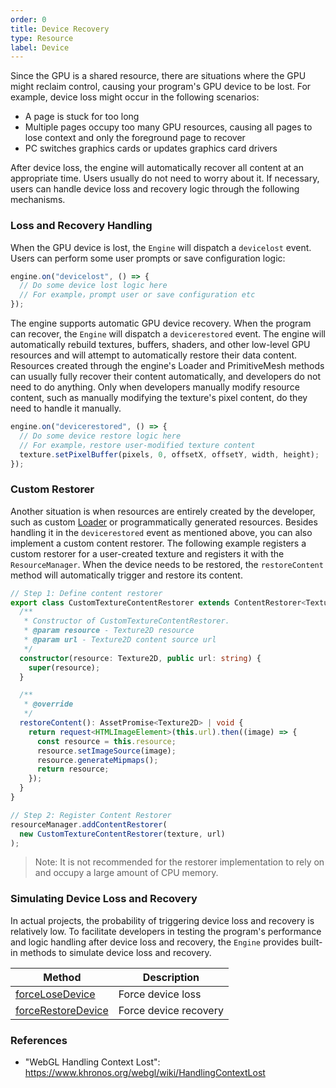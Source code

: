 ```yaml
---
order: 0
title: Device Recovery
type: Resource
label: Device
---
```


Since the GPU is a shared resource, there are situations where the GPU might reclaim control, causing your program's GPU device to be lost. For example, device loss might occur in the following scenarios:

- A page is stuck for too long
- Multiple pages occupy too many GPU resources, causing all pages to lose context and only the foreground page to recover
- PC switches graphics cards or updates graphics card drivers

After device loss, the engine will automatically recover all content at an appropriate time. Users usually do not need to worry about it. If necessary, users can handle device loss and recovery logic through the following mechanisms.

### Loss and Recovery Handling

When the GPU device is lost, the `Engine` will dispatch a `devicelost` event. Users can perform some user prompts or save configuration logic:

```typescript
engine.on("devicelost", () => {
  // Do some device lost logic here
  // For example，prompt user or save configuration etc
});
```

The engine supports automatic GPU device recovery. When the program can recover, the `Engine` will dispatch a `devicerestored` event. The engine will automatically rebuild textures, buffers, shaders, and other low-level GPU resources and will attempt to automatically restore their data content. Resources created through the engine's Loader and PrimitiveMesh methods can usually fully recover their content automatically, and developers do not need to do anything. Only when developers manually modify resource content, such as manually modifying the texture's pixel content, do they need to handle it manually.

```typescript
engine.on("devicerestored", () => {
  // Do some device restore logic here
  // For example，restore user-modified texture content
  texture.setPixelBuffer(pixels, 0, offsetX, offsetY, width, height);
});
```

### Custom Restorer

Another situation is when resources are entirely created by the developer, such as custom [Loader](/en/docs/assets/custom) or programmatically generated resources. Besides handling it in the `devicerestored` event as mentioned above, you can also implement a custom content restorer. The following example registers a custom restorer for a user-created texture and registers it with the `ResourceManager`. When the device needs to be restored, the `restoreContent` method will automatically trigger and restore its content.

```typescript
// Step 1: Define content restorer
export class CustomTextureContentRestorer extends ContentRestorer<Texture2D> {
  /**
   * Constructor of CustomTextureContentRestorer.
   * @param resource - Texture2D resource
   * @param url - Texture2D content source url
   */
  constructor(resource: Texture2D, public url: string) {
    super(resource);
  }

  /**
   * @override
   */
  restoreContent(): AssetPromise<Texture2D> | void {
    return request<HTMLImageElement>(this.url).then((image) => {
      const resource = this.resource;
      resource.setImageSource(image);
      resource.generateMipmaps();
      return resource;
    });
  }
}

// Step 2: Register Content Restorer
resourceManager.addContentRestorer(
  new CustomTextureContentRestorer(texture, url)
);
```

> Note: It is not recommended for the restorer implementation to rely on and occupy a large amount of CPU memory.

### Simulating Device Loss and Recovery

In actual projects, the probability of triggering device loss and recovery is relatively low. To facilitate developers in testing the program's performance and logic handling after device loss and recovery, the `Engine` provides built-in methods to simulate device loss and recovery.

| Method                                                      | Description  |
| ----------------------------------------------------------- | ------------ |
| [forceLoseDevice](/en/apis/core/#Engine-forceLoseDevice)    | Force device loss |
| [forceRestoreDevice](/en/apis/core/#Engine-forceRestoreDevice) | Force device recovery |

### References

- "WebGL Handling Context Lost": https://www.khronos.org/webgl/wiki/HandlingContextLost

